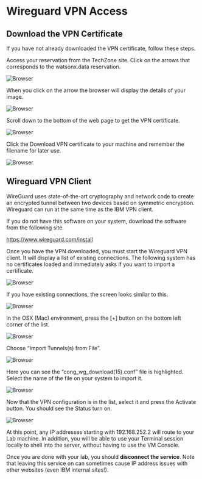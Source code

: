 # Wireguard VPN Access

## Download the VPN Certificate

If you have not already downloaded the VPN certificate, follow these steps. 

Access your reservation from the TechZone site. Click on the arrows that corresponds to the watsonx.data reservation. 

![Browser](wxd-images/techzone-reservations.png)

When you click on the arrow the browser will display the details of your image.

![Browser](wxd-images/techzone-my-details.png)

Scroll down to the bottom of the web page to get the VPN certificate.

![Browser](wxd-images/techzone-vpn.png)

Click the Download VPN certificate to your machine and remember the filename for later use.

![Browser](wxd-images/techzone-vpn-name.png)

## Wireguard VPN Client

WireGuard uses state-of-the-art cryptography and network code to create an encrypted tunnel between two devices based on symmetric encryption. Wireguard can run at the same time as the IBM VPN client. 

If you do not have this software on your system, download the software from the following site.

<a href="https://www.wireguard.com/install/" target="_blank">https://www.wireguard.com/install</a>

Once you have the VPN downloaded, you must start the Wireguard VPN client. It will display a list of existing connections. The following system has no certificates loaded and immediately asks if you want to import a certificate.

![Browser](wxd-images/wg-initial.png)

If you have existing connections, the screen looks similar to this.

![Browser](wxd-images/wg-existing.png)

In the OSX (Mac) environment, press the [+] button on the bottom left corner of the list. 

![Browser](wxd-images/wg-add.png)

Choose “Import Tunnels(s) from File”.

![Browser](wxd-images/wg-import.png)

Here you can see the “cong_wg_download(15).conf” file is highlighted. Select the name of the file on your system to import it.

![Browser](wxd-images/wg-config.png)

Now that the VPN configuration is in the list, select it and press the Activate button. You should see the Status turn on.
 
![Browser](wxd-images/wg-activate.png) 

At this point, any IP addresses starting with 192.168.252.2 will route to your Lab machine. In addition, you will be able to use your Terminal session locally to shell into the server, without having to use the VM Console.

Once you are done with your lab, you should **disconnect the service**. Note that leaving this service on can sometimes cause IP address issues with other websites (even IBM internal sites!).